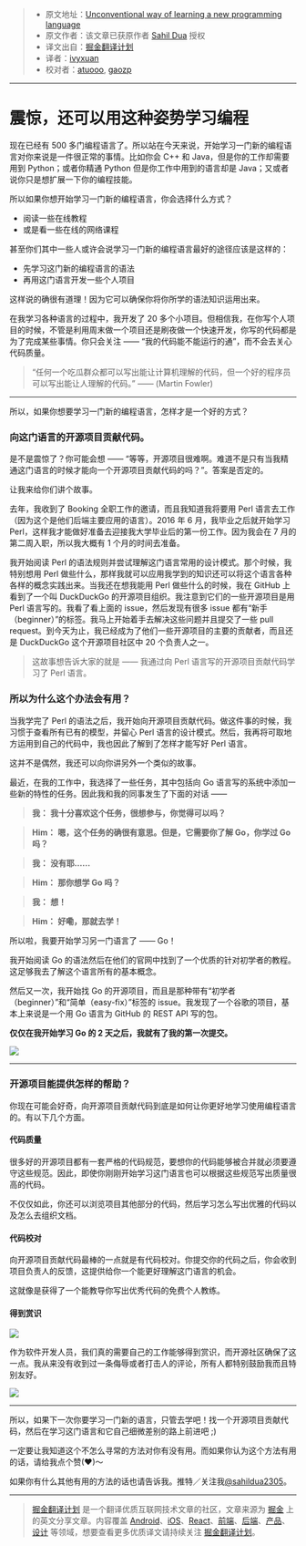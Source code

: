 > * 原文地址：[Unconventional way of learning a new programming language](https://hackernoon.com/unconventional-way-of-learning-a-new-programming-language-e4d1f600342c#.alz60t9jd)
> * 原文作者：该文章已获原作者 [Sahil Dua](https://hackernoon.com/@sahildua2305) 授权
> * 译文出自：[掘金翻译计划](https://github.com/xitu/gold-miner)
> * 译者：[ivyxuan](https://github.com/iloveivyxuan)
> * 校对者：[atuooo](https://github.com/atuooo), [gaozp](http://gaozhipeng.me)

---

# 震惊，还可以用这种姿势学习编程

现在已经有 500 多门编程语言了。所以站在今天来说，开始学习一门新的编程语言对你来说是一件很正常的事情。比如你会 C++ 和 Java，但是你的工作却需要用到 Python；或者你精通 Python 但是你工作中用到的语言却是 Java；又或者说你只是想扩展一下你的编程技能。

所以如果你想开始学习一门新的编程语言，你会选择什么方式？

- 阅读一些在线教程
- 或是看一些在线的网络课程

甚至你们其中一些人或许会说学习一门新的编程语言最好的途径应该是这样的：

- 先学习这门新的编程语言的语法
- 再用这门语言开发一些个人项目

这样说的确很有道理！因为它可以确保你将你所学的语法知识运用出来。

在我学习各种语言的过程中，我开发了 20 多个小项目。但相信我，在你写个人项目的时候，不管是利用周末做一个项目还是刷夜做一个快速开发，你写的代码都是为了完成某些事情。你只会关注 —— “我的代码能不能运行的通”，而不会去关心代码质量。

> “任何一个吃瓜群众都可以写出能让计算机理解的代码，但一个好的程序员可以写出能让人理解的代码。” —— (Martin Fowler)

---

所以，如果你想要学习一门新的编程语言，怎样才是一个好的方式？

### 向这门语言的开源项目贡献代码。

是不是震惊了？你可能会想 —— “等等，开源项目很难啊。难道不是只有当我精通这门语言的时候才能向一个开源项目贡献代码的吗？”。答案是否定的。

让我来给你们讲个故事。

去年，我收到了 Booking 全职工作的邀请，而且我知道我将要用 Perl 语言去工作（因为这个是他们后端主要应用的语言）。2016 年 6 月，我毕业之后就开始学习 Perl，这样我才能做好准备去迎接我大学毕业后的第一份工作。因为我会在 7 月的第二周入职，所以我大概有 1 个月的时间去准备。

我开始阅读 Perl 的语法规则并尝试理解这门语言常用的设计模式。那个时候，我特别想用 Perl 做些什么，那样我就可以应用我学到的知识还可以将这个语言各种各样的概念实践出来。当我还在想我能用 Perl 做些什么的时候，我在 GitHub 上看到了一个叫 DuckDuckGo 的开源项目组织。我注意到它们的一些开源项目是用 Perl 语言写的。我看了看上面的 issue，然后发现有很多 issue 都有“新手（beginner）”的标签。我马上开始着手去解决这些问题并且提交了一些 pull request。到今天为止，我已经成为了他们一些开源项目的主要的贡献者，而且还是 DuckDuckGo 这个开源项目社区中 20 个负责人之一。

> 这故事想告诉大家的就是 —— 我通过向 Perl 语言写的开源项目贡献代码学习了 Perl 语言。

### 所以为什么这个办法会有用？

当我学完了 Perl 的语法之后，我开始向开源项目贡献代码。做这件事的时候，我习惯于查看所有已有的模型，并留心 Perl 语言的设计模式。然后，我再将可取地方运用到自己的代码中，我也因此了解到了怎样才能写好 Perl 语言。

这并不是偶然，我还可以向你讲另外一个类似的故事。

最近，在我的工作中，我选择了一些任务，其中包括向 Go 语言写的系统中添加一些新的特性的任务。因此我和我的同事发生了下面的对话 ——

> **我：** **我十分喜欢这个任务，很想参与，你觉得可以吗？**

> **Him：** **嗯，这个任务的确很有意思。但是，它需要你了解 Go，你学过 Go 吗？**

> **我：** **没有耶……**

> **Him：** **那你想学 Go 吗？**

> **我：** **想！**

> **Him：** **好嘞，那就去学！**

所以啦，我要开始学习另一门语言了 —— Go！

我开始阅读 Go 的语法然后在他们的官网中找到了一个优质的针对初学者的教程。这足够我去了解这个语言所有的基本概念。

然后又一次，我开始找 Go 的开源项目，而且是那种带有“初学者（beginner）”和“简单（easy-fix）”标签的 issue。我发现了一个谷歌的项目，基本上来说是一个用 Go 语言为 GitHub 的 REST API 写的包。

**仅仅在我开始学习 Go 的 2 天之后，我就有了我的第一次提交。**

![](https://cdn-images-1.medium.com/max/800/1*TsCbnT-eiymTGR5WDQccrA.png)

---

### 开源项目能提供怎样的帮助？

你现在可能会好奇，向开源项目贡献代码到底是如何让你更好地学习使用编程语言的。有以下几个方面。

#### **代码质量**

很多好的开源项目都有一套严格的代码规范，要想你的代码能够被合并就必须要遵守这些规范。因此，即使你刚刚开始学习这门语言也可以根据这些规范写出质量很高的代码。

不仅仅如此，你还可以浏览项目其他部分的代码，然后学习怎么写出优雅的代码以及怎么去组织文档。

#### 代码校对

向开源项目贡献代码最棒的一点就是有代码校对。你提交你的代码之后，你会收到项目负责人的反馈，这提供给你一个能更好理解这门语言的机会。

这就像是获得了一个能教导你写出优秀代码的免费个人教练。

#### 得到赏识

![](https://cdn-images-1.medium.com/max/800/1*3qrExiprhpgmLRSfqzW6Yw.png)

作为软件开发人员，我们真的需要自己的工作能够得到赏识，而开源社区确保了这一点。我从来没有收到过一条侮辱或者打击人的评论，所有人都特别鼓励我而且特别友好。

![](https://cdn-images-1.medium.com/max/800/1*utyQ9CozIVz8xcIVHI6-Ew.png)

---

所以，如果下一次你要学习一门新的语言，只管去学吧！找一个开源项目贡献代码，然后在学习这门语言和它自己细微差别的路上前进吧 ;)

一定要让我知道这个不怎么寻常的方法对你有没有用。而如果你认为这个方法有用的话，请给我点个赞(❤)～

如果你有什么其他有用的方法的话也请告诉我。推特／关注我[@sahildua2305](https://twitter.com/sahildua2305)。

---

> [掘金翻译计划](https://github.com/xitu/gold-miner) 是一个翻译优质互联网技术文章的社区，文章来源为 [掘金](https://juejin.im) 上的英文分享文章。内容覆盖 [Android](https://github.com/xitu/gold-miner#android)、[iOS](https://github.com/xitu/gold-miner#ios)、[React](https://github.com/xitu/gold-miner#react)、[前端](https://github.com/xitu/gold-miner#前端)、[后端](https://github.com/xitu/gold-miner#后端)、[产品](https://github.com/xitu/gold-miner#产品)、[设计](https://github.com/xitu/gold-miner#设计) 等领域，想要查看更多优质译文请持续关注 [掘金翻译计划](https://github.com/xitu/gold-miner)。
